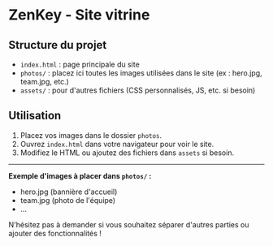 # ZenKey - Site vitrine

## Structure du projet

- `index.html` : page principale du site
- `photos/` : placez ici toutes les images utilisées dans le site (ex : hero.jpg, team.jpg, etc.)
- `assets/` : pour d'autres fichiers (CSS personnalisés, JS, etc. si besoin)

## Utilisation

1. Placez vos images dans le dossier `photos`.
2. Ouvrez `index.html` dans votre navigateur pour voir le site.
3. Modifiez le HTML ou ajoutez des fichiers dans `assets` si besoin.

---

**Exemple d'images à placer dans `photos/` :**
- hero.jpg (bannière d'accueil)
- team.jpg (photo de l'équipe)
- ...

N'hésitez pas à demander si vous souhaitez séparer d'autres parties ou ajouter des fonctionnalités ! 